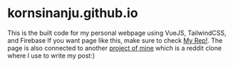 # kornsinanju.github.io
This is the built code for my personal webpage using VueJS, TailwindCSS, and Firebase If you want page like this, make sure to check [My Rep!](https://github.com/kornsinanju/my_home_page). The page is also connected to another [project of mine](https://github.com/kornsinanju/my_blog_nextjs) which is a reddit clone where I use to write my post:)
